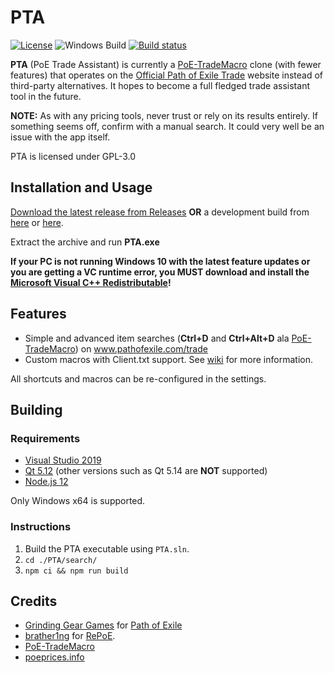 # PTA

[![License](https://img.shields.io/github/license/r52/PTA)](https://github.com/r52/PTA/blob/master/LICENSE)
![Windows Build](https://github.com/r52/PTA/workflows/Windows%20Build/badge.svg)
[![Build status](https://ci.appveyor.com/api/projects/status/m0mh6snl47uxdcs1?svg=true)](https://ci.appveyor.com/project/r52/pta)

**PTA** (PoE Trade Assistant) is currently a [PoE-TradeMacro](https://github.com/PoE-TradeMacro/POE-TradeMacro) clone (with fewer features) that operates on the [Official Path of Exile Trade](https://www.pathofexile.com/trade) website instead of third-party alternatives. It hopes to become a full fledged trade assistant tool in the future.

**NOTE:** As with any pricing tools, never trust or rely on its results entirely. If something seems off, confirm with a manual search. It could very well be an issue with the app itself.

PTA is licensed under GPL-3.0

## Installation and Usage

[Download the latest release from Releases](https://github.com/r52/PTA/releases/latest/) **OR** a development build from [here](https://github.com/r52/PTA/actions?query=workflow%3A%22Windows+Build%22) or [here](https://ci.appveyor.com/project/r52/pta/build/artifacts).

Extract the archive and run **PTA.exe**

**If your PC is not running Windows 10 with the latest feature updates or you are getting a VC runtime error, you MUST download and install the [Microsoft Visual C++ Redistributable](https://aka.ms/vs/16/release/VC_redist.x64.exe)!**

## Features

- Simple and advanced item searches (**Ctrl+D** and **Ctrl+Alt+D** ala [PoE-TradeMacro](https://github.com/PoE-TradeMacro/POE-TradeMacro)) on www.pathofexile.com/trade
- Custom macros with Client.txt support. See [wiki](https://github.com/r52/PTA/wiki) for more information.

All shortcuts and macros can be re-configured in the settings.

## Building

### Requirements

- [Visual Studio 2019](https://www.visualstudio.com/)
- [Qt 5.12](http://www.qt.io/) (other versions such as Qt 5.14 are **NOT** supported)
- [Node.js 12](https://nodejs.org/)

Only Windows x64 is supported.

### Instructions

1. Build the PTA executable using `PTA.sln`.
2. `cd ./PTA/search/`
3. `npm ci && npm run build`

## Credits

- [Grinding Gear Games](http://www.grindinggear.com/) for [Path of Exile](https://www.pathofexile.com/)
- [brather1ng](https://github.com/brather1ng) for [RePoE](https://github.com/brather1ng/RePoE).
- [PoE-TradeMacro](https://github.com/PoE-TradeMacro/POE-TradeMacro)
- [poeprices.info](https://poeprices.info/)
